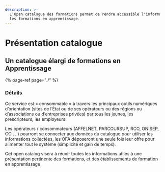 ```yaml
---
description: >-
  L'Open catalogue des formations permet de rendre accessible l'information sur
  les formations en apprentissage.
---
```


# Présentation catalogue

## Un catalogue élargi de formations en Apprentissage

{% page-ref page="./" %}



### Détails 

Ce service est « consommable » à travers les principaux outils numériques d’orientation \(sites de l’État ou de ses opérateurs ou des régions ou d’associations ou d’entreprises privées\) par tous les jeunes, les prescripteurs, les employeurs. 

Les opérateurs / consommateurs \(AFFELNET, PARCOURSUP, RCO, ONISEP, CCI, ..\) pourront se connecter aux données du catalogue pour utiliser les informations collectées, les OFA déposeront une seule fois leur offre pour alimenter tout le système \(simplicité et gain de temps\).  


Cet open catalog visera à réunir toutes les informations utiles à une présentation pertinente des formations, et des établissements de formation en apprentissage

